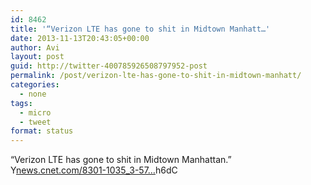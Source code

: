 ```yaml
---
id: 8462
title: '“Verizon LTE has gone to shit in Midtown Manhatt…'
date: 2013-11-13T20:43:05+00:00
author: Avi
layout: post
guid: http://twitter-400785926508797952-post
permalink: /post/verizon-lte-has-gone-to-shit-in-midtown-manhatt/
categories:
  - none
tags:
  - micro
  - tweet
format: status
---
```

“Verizon LTE has gone to shit in Midtown Manhattan.” Y[news.cnet.com/8301-1035_3-57…](http://news.cnet.com/8301-1035_3-57612021-94/verizon-admits-network-faces-traffic-pressure-in-big-cities/)h6dC